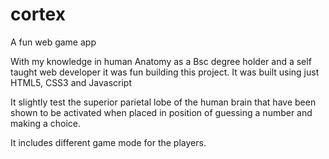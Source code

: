 # cortex
A fun web game app
  
With my knowledge in human Anatomy as a Bsc degree holder and a self taught web developer it was fun building this project. It was built using just HTML5, CSS3 and Javascript
  
It slightly test the superior parietal lobe of the human brain that have been shown to be activated when placed in position of guessing a number and making a choice. 
 
It includes different game mode for the players.
